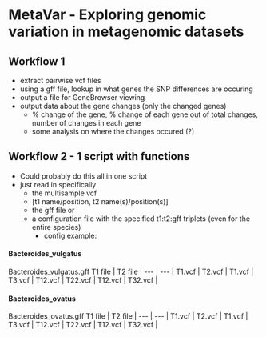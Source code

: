 # MetaVar - Exploring genomic variation in metagenomic datasets

## Workflow 1
* extract pairwise vcf files
* using a gff file, lookup in what genes the SNP differences are occuring
* output a file for GeneBrowser viewing
* output data about the gene changes (only the changed genes)
  * % change of the gene, % change of each gene out of total changes, number of changes in each gene
  * some analysis on where the changes occured (?)

## Workflow 2 - 1 script with functions
* Could probably do this all in one script
* just read in specifically
  * the multisample vcf
  * [t1 name/position, t2 name(s)/position(s)]
  * the gff file
  or 
  * a configuration file with the specified t1:t2:gff triplets (even for the entire species)
    * config example:

#### Bacteroides_vulgatus
Bacteroides_vulgatus.gff
T1 file | T2 file |
--- | --- |
T1.vcf | T2.vcf |
T1.vcf | T3.vcf |
T12.vcf | T22.vcf |
T12.vcf | T32.vcf |
#### Bacteroides_ovatus
Bacteroides_ovatus.gff
T1 file | T2 file |
--- | --- |
T1.vcf | T2.vcf |
T1.vcf | T3.vcf |
T12.vcf | T22.vcf |
T12.vcf | T32.vcf |

